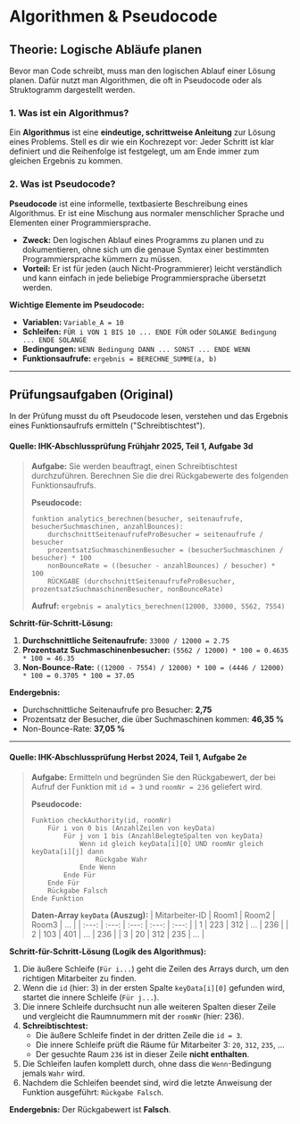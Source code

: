 # Algorithmen & Pseudocode

## Theorie: Logische Abläufe planen

Bevor man Code schreibt, muss man den logischen Ablauf einer Lösung planen. Dafür nutzt man Algorithmen, die oft in Pseudocode oder als Struktogramm dargestellt werden.

### 1. Was ist ein Algorithmus?

Ein **Algorithmus** ist eine **eindeutige, schrittweise Anleitung** zur Lösung eines Problems. Stell es dir wie ein Kochrezept vor: Jeder Schritt ist klar definiert und die Reihenfolge ist festgelegt, um am Ende immer zum gleichen Ergebnis zu kommen.

### 2. Was ist Pseudocode?

**Pseudocode** ist eine informelle, textbasierte Beschreibung eines Algorithmus. Er ist eine Mischung aus normaler menschlicher Sprache und Elementen einer Programmiersprache.

* **Zweck:** Den logischen Ablauf eines Programms zu planen und zu dokumentieren, ohne sich um die genaue Syntax einer bestimmten Programmiersprache kümmern zu müssen.
* **Vorteil:** Er ist für jeden (auch Nicht-Programmierer) leicht verständlich und kann einfach in jede beliebige Programmiersprache übersetzt werden.

**Wichtige Elemente im Pseudocode:**
* **Variablen:** `Variable_A = 10`
* **Schleifen:** `FÜR i VON 1 BIS 10 ... ENDE FÜR` oder `SOLANGE Bedingung ... ENDE SOLANGE`
* **Bedingungen:** `WENN Bedingung DANN ... SONST ... ENDE WENN`
* **Funktionsaufrufe:** `ergebnis = BERECHNE_SUMME(a, b)`

---

## Prüfungsaufgaben (Original)

In der Prüfung musst du oft Pseudocode lesen, verstehen und das Ergebnis eines Funktionsaufrufs ermitteln ("Schreibtischtest").

#### Quelle: IHK-Abschlussprüfung Frühjahr 2025, Teil 1, Aufgabe 3d

> **Aufgabe:** Sie werden beauftragt, einen Schreibtischtest durchzuführen. Berechnen Sie die drei Rückgabewerte des folgenden Funktionsaufrufs.
>
> **Pseudocode:**
> ```
> funktion analytics_berechnen(besucher, seitenaufrufe, besucherSuchmaschinen, anzahlBounces):
>     durchschnittSeitenaufrufeProBesucher = seitenaufrufe / besucher
>     prozentsatzSuchmaschinenBesucher = (besucherSuchmaschinen / besucher) * 100
>     nonBounceRate = ((besucher - anzahlBounces) / besucher) * 100
>     RÜCKGABE (durchschnittSeitenaufrufeProBesucher, prozentsatzSuchmaschinenBesucher, nonBounceRate)
> ```
> **Aufruf:** `ergebnis = analytics_berechnen(12000, 33000, 5562, 7554)`

**Schritt-für-Schritt-Lösung:**
1.  **Durchschnittliche Seitenaufrufe:**
    `33000 / 12000 = 2.75`
2.  **Prozentsatz Suchmaschinenbesucher:**
    `(5562 / 12000) * 100 = 0.4635 * 100 = 46.35`
3.  **Non-Bounce-Rate:**
    `((12000 - 7554) / 12000) * 100 = (4446 / 12000) * 100 = 0.3705 * 100 = 37.05`

**Endergebnis:**
* Durchschnittliche Seitenaufrufe pro Besucher: **2,75**
* Prozentsatz der Besucher, die über Suchmaschinen kommen: **46,35 %**
* Non-Bounce-Rate: **37,05 %**

---

#### Quelle: IHK-Abschlussprüfung Herbst 2024, Teil 1, Aufgabe 2e

> **Aufgabe:** Ermitteln und begründen Sie den Rückgabewert, der bei Aufruf der Funktion mit `id = 3` und `roomNr = 236` geliefert wird.
>
> **Pseudocode:**
> ```
> Funktion checkAuthority(id, roomNr)
>     Für i von 0 bis (AnzahlZeilen von keyData)
>         Für j von 1 bis (AnzahlBelegteSpalten von keyData)
>             Wenn id gleich keyData[i][0] UND roomNr gleich keyData[i][j] dann
>                 Rückgabe Wahr
>             Ende Wenn
>         Ende Für
>     Ende Für
>     Rückgabe Falsch
> Ende Funktion
> ```
> **Daten-Array `keyData` (Auszug):**
> | Mitarbeiter-ID | Room1 | Room2 | Room3 | ... |
> | :---: | :---: | :---: | :---: | :---: |
> | 1 | 223 | 312 | ... | 236 |
> | 2 | 103 | 401 | ... | 236 |
> | 3 | 20 | 312 | 235 | ... |

**Schritt-für-Schritt-Lösung (Logik des Algorithmus):**
1.  Die äußere Schleife (`Für i...`) geht die Zeilen des Arrays durch, um den richtigen Mitarbeiter zu finden.
2.  Wenn die `id` (hier: 3) in der ersten Spalte `keyData[i][0]` gefunden wird, startet die innere Schleife (`Für j...`).
3.  Die innere Schleife durchsucht nun alle weiteren Spalten dieser Zeile und vergleicht die Raumnummern mit der `roomNr` (hier: 236).
4.  **Schreibtischtest:**
    * Die äußere Schleife findet in der dritten Zeile die `id = 3`.
    * Die innere Schleife prüft die Räume für Mitarbeiter 3: `20`, `312`, `235`, ...
    * Der gesuchte Raum `236` ist in dieser Zeile **nicht enthalten**.
5.  Die Schleifen laufen komplett durch, ohne dass die `Wenn`-Bedingung jemals `Wahr` wird.
6.  Nachdem die Schleifen beendet sind, wird die letzte Anweisung der Funktion ausgeführt: `Rückgabe Falsch`.

**Endergebnis:** Der Rückgabewert ist **Falsch**.

